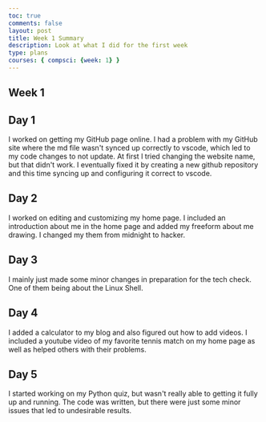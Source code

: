 ```yaml
---
toc: true
comments: false
layout: post
title: Week 1 Summary
description: Look at what I did for the first week
type: plans
courses: { compsci: {week: 1} }
---
```


## Week 1

## Day 1 
I worked on getting my GitHub page online. I had a problem with my GitHub site where the md file wasn't synced up correctly to vscode, which led to my code changes to not update. At first I tried changing the website name, but that didn't work. I eventually fixed it by creating a new github repository and this time syncing up and configuring it correct to vscode. 

## Day 2
I worked on editing and customizing my home page. I included an introduction about me in the home page and added my freeform about me drawing. I changed my them from midnight to hacker.

## Day 3
I mainly just made some minor changes in preparation for the tech check. One of them being about the Linux Shell.

## Day 4
I added a calculator to my blog and also figured out how to add videos. I included a youtube video of my favorite tennis match on my home page as well as helped others with their problems.

## Day 5
I started working on my Python quiz, but wasn't really able to getting it fully up and running. The code was written, but there were just some minor issues that led to undesirable results. 